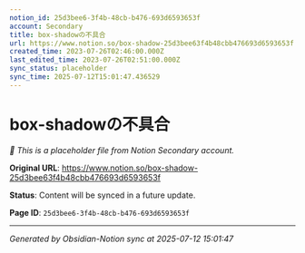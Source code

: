 ```yaml
---
notion_id: 25d3bee6-3f4b-48cb-b476-693d6593653f
account: Secondary
title: box-shadowの不具合
url: https://www.notion.so/box-shadow-25d3bee63f4b48cbb476693d6593653f
created_time: 2023-07-26T02:46:00.000Z
last_edited_time: 2023-07-26T02:51:00.000Z
sync_status: placeholder
sync_time: 2025-07-12T15:01:47.436529
---
```


# box-shadowの不具合

*🔄 This is a placeholder file from Notion Secondary account.*

**Original URL**: https://www.notion.so/box-shadow-25d3bee63f4b48cbb476693d6593653f

**Status**: Content will be synced in a future update.

**Page ID**: `25d3bee6-3f4b-48cb-b476-693d6593653f`

---

*Generated by Obsidian-Notion sync at 2025-07-12 15:01:47*
